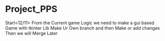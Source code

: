 # Project_PPS
Start<12/11> 
From the Current game Logic we need to make a gui based Game with tkinter Lib 
Make Ur Own branch and then Make or add  changes 
Then we will Merge Later

